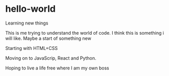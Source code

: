 # hello-world
Learning new things

This is me trying to understand the world of code. I think this is something i will like.
Maybe a start of something new

Starting with HTML+CSS

Moving on to JavaScrip, React and Python.

Hoping to live a life free where I am my own boss
